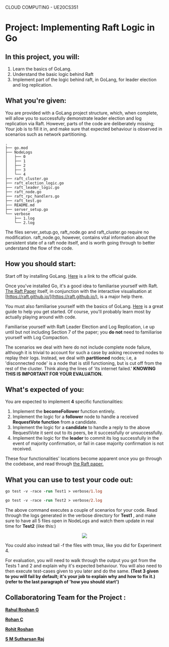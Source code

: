 CLOUD COMPUTING - UE20CS351

# Project: Implementing Raft Logic in Go

## **In this project, you will:**

1. Learn the basics of GoLang.
2. Understand the basic logic behind Raft
3. Implement part of the logic behind raft, in GoLang, for leader election and log replication.

## **What you're given:**

You are provided with a GoLang project structure, which, when complete, will allow you to successfully demonstrate leader election and log replication via Raft. However, parts of the code are deliberately missing; Your job is to fill it in, and make sure that expected behaviour is observed in scenarios such as network partitioning.
```
.
├── go.mod
├── NodeLogs
│   ├── 0
│   ├── 1
│   ├── 2
│   ├── 3
│   └── 4
├── raft_cluster.go
├── raft_election_logic.go
├── raft_leader_logic.go
├── raft_node.go
├── raft_rpc_handlers.go
├── raft_test.go
├── README.md
├── server_setup.go
└── verbose
    ├── 1.log
    └── 2.log
```

The files server\_setup.go, raft\_node.go and raft\_cluster.go require no modification. raft\_node.go, however, contains vital information about the persistent state of a raft node itself, and is worth going through to better understand the flow of the code.

## **How you should start:**

Start off by installing GoLang. [Here](https://go.dev/doc/install) is a link to the official guide.

Once you've installed Go, it's a good idea to familiarise yourself with Raft. [The Raft Paper](http://raft.github.io/raft.pdf) itself, in conjunction with the interactive visualisation at [https://raft.github.io/](https://raft.github.io/), is a major help there.

You must also familiarise yourself with the basics of GoLang. [Here](https://go.dev/tour/) is a great guide to help you get started. Of course, you'll probably learn most by actually playing around with code.

Familiarise yourself with Raft Leader Election and Log Replication, i.e up until but not including Section 7 of the paper; you **do not** need to familiarise yourself with Log Compaction.

The scenarios we deal with here do not include complete node failure, although it is trivial to account for such a case by asking recovered nodes to replay their logs. Instead, we deal with **partitioned** nodes; i.e, a 'disconnected node' is a node that is still functioning, but is cut off from the rest of the cluster. Think along the lines of 'its internet failed.' **KNOWING THIS IS IMPORTANT FOR YOUR EVALUATION.**

## **What's expected of you:**

You are expected to implement **4** specific functionalities:

1. Implement the **becomeFollower** function entirely.
2. Implement the logic for a **follower** node to handle a received **RequestVote function** from a candidate.
3. Implement the logic for a **candidate** to handle a reply to the above RequestVote it sent out to its peers, be it successfully or unsuccessfully.
4. Implement the logic for the **leader** to commit its log successfully in the event of majority confirmation, or fail in case majority confirmation is not received.

These four functionalities' locations become apparent once you go through the codebase, and read through [the Raft paper.](http://raft.github.io/raft.pdf)

## **What you can use to test your code out:**

```ps
go test -v -race -run Test1 > verbose/1.log
```

```ps
go test -v -race -run Test2 > verbose/2.log
```

The above command executes a couple of scenarios for your code. Read through the logs generated in the verbose directory for **Test1** , and make sure to have all 5 files open in NodeLogs and watch them update in real time for **Test2** (like this:)

<p align="center">
  <img src="https://github.com/smsraj2001/CC-Project-1/blob/Project-1/images/test2.png" />
</p>

You could also instead tail -f the files with tmux, like you did for Experiment 4.

For evaluation, you will need to walk through the output you got from the Tests 1 and 2 and explain why it's expected behaviour. You will also need to then execute test-cases given to you later and do the same. **(Test 3 given to you will fail by default; it's your job to explain why and how to fix it.) (refer to the last paragraph of 'how you should start')**


## **Collaboratoring Team for the Project :**

[**Rahul Roshan G**](mailto:rahulroshanganesh2002@gmail.com)

[**Rohan C**](mailto:chandrashekar.rohans@gmail.com)

[**Rohit Roshan**](mailto:rohitroshan2002@gmail.com)

[**S M Sutharsan Raj**](mailto:sutharsanraj2001@gmail.com)


